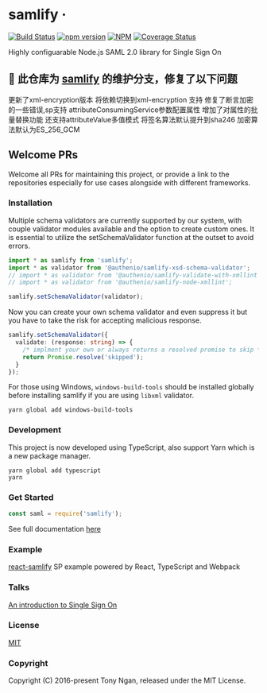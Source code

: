 # samlify &middot;

[![Build Status](https://img.shields.io/circleci/build/github/tngan/samlify?style=for-the-badge&logo=circleci)](https://app.circleci.com/pipelines/github/tngan/samlify)
[![npm version](https://img.shields.io/npm/v/samlify.svg?style=for-the-badge&logo=npm)](https://www.npmjs.com/package/samlify)
[![NPM](https://img.shields.io/npm/dm/samlify.svg?style=for-the-badge&logo=npm)](https://www.npmjs.com/package/samlify)
[![Coverage Status](https://img.shields.io/coveralls/tngan/samlify/master.svg?style=for-the-badge&logo=coveralls)](https://coveralls.io/github/tngan/samlify?branch=master)

Highly configuarable Node.js SAML 2.0 library for Single Sign On

## 🔄 此仓库为 [samlify](https://github.com/tngan/samlify) 的维护分支，修复了以下问题
更新了xml-encryption版本 将依赖切换到xml-encryption 支持
修复了断言加密的一些错误,sp支持 attributeConsumingService参数配置属性 增加了对属性的批量替换功能 还支持attributeValue多值模式  将签名算法默认提升到sha246 加密算法默认为ES_256_GCM
## Welcome PRs

Welcome all PRs for maintaining this project, or provide a link to the repositories especially for use cases alongside with different frameworks.

### Installation

Multiple schema validators are currently supported by our system, with couple validator modules available and the option to create custom ones. It is essential to utilize the setSchemaValidator function at the outset to avoid errors.

```js
import * as samlify from 'samlify';
import * as validator from '@authenio/samlify-xsd-schema-validator';
// import * as validator from '@authenio/samlify-validate-with-xmllint';
// import * as validator from '@authenio/samlify-node-xmllint';

samlify.setSchemaValidator(validator);
```

Now you can create your own schema validator and even suppress it but you have to take the risk for accepting malicious response.

```typescript
samlify.setSchemaValidator({
  validate: (response: string) => {
    /* implment your own or always returns a resolved promise to skip */
    return Promise.resolve('skipped');
  }
});
```

For those using Windows, `windows-build-tools` should be installed globally before installing samlify if you are using `libxml` validator.

```console
yarn global add windows-build-tools
```

### Development

This project is now developed using TypeScript, also support Yarn which is a new package manager.

```console
yarn global add typescript
yarn
```

### Get Started

```javascript
const saml = require('samlify');
```

See full documentation [here](https://samlify.js.org/)

### Example

[react-samlify](https://github.com/passify/react-samlify) SP example powered by React, TypeScript and Webpack

### Talks

[An introduction to Single Sign On](http://www.slideshare.net/TonyNgan/an-introduction-of-single-sign-on)

### License

[MIT](LICENSE)

### Copyright

Copyright (C) 2016-present Tony Ngan, released under the MIT License.
